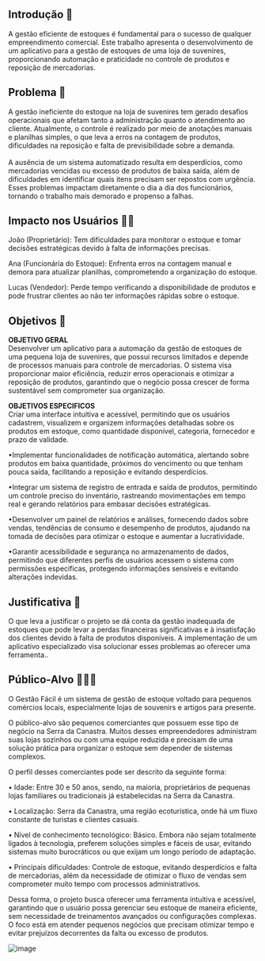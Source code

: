 ## Introdução 📌

A gestão eficiente de estoques é fundamental para o sucesso de qualquer empreendimento comercial. Este trabalho apresenta o desenvolvimento de um aplicativo para a gestão de estoques de uma loja de suvenires, proporcionando automação e praticidade no controle de produtos e reposição de mercadorias.

## Problema 💫
A gestão ineficiente do estoque na loja de suvenires tem gerado desafios operacionais que afetam tanto a administração quanto o atendimento ao cliente. Atualmente, o controle é realizado por meio de anotações manuais e planilhas simples, o que leva a erros na contagem de produtos, dificuldades na reposição e falta de previsibilidade sobre a demanda.
<br>
	<br>A ausência de um sistema automatizado resulta em desperdícios, como mercadorias vencidas ou excesso de produtos de baixa saída, além de dificuldades em identificar quais itens precisam ser repostos com urgência. Esses problemas impactam diretamente o dia a dia dos funcionários, tornando o trabalho mais demorado e propenso a falhas.

## Impacto nos Usuários 👩‍💻
João (Proprietário): Tem dificuldades para monitorar o estoque e tomar decisões estratégicas devido à falta de informações precisas.

Ana (Funcionária do Estoque): Enfrenta erros na contagem manual e demora para atualizar planilhas, comprometendo a organização do estoque.

Lucas (Vendedor): Perde tempo verificando a disponibilidade de produtos e pode frustrar clientes ao não ter informações rápidas sobre o estoque.

## Objetivos 🎯

<strong>OBJETIVO GERAL</strong><br>
	Desenvolver um aplicativo para a automação da gestão de estoques de uma pequena loja de suvenires, que possui recursos limitados e depende de processos manuais para controle de mercadorias. O sistema visa proporcionar maior eficiência, reduzir erros operacionais e otimizar a reposição de produtos, garantindo que o negócio possa crescer de forma sustentável sem comprometer sua organização.

<strong>OBJETIVOS ESPECIFICOS</strong><br>
	Criar uma interface intuitiva e acessível, permitindo que os usuários cadastrem, visualizem e organizem informações detalhadas sobre os produtos em estoque, como quantidade disponível, categoria, fornecedor e prazo de validade.

•Implementar funcionalidades de notificação automática, alertando sobre produtos em baixa quantidade, próximos do vencimento ou que tenham pouca saída, facilitando a reposição e evitando desperdícios.

•Integrar um sistema de registro de entrada e saída de produtos, permitindo um controle preciso do inventário, rastreando movimentações em tempo real e gerando relatórios para embasar decisões estratégicas.

•Desenvolver um painel de relatórios e análises, fornecendo dados sobre vendas, tendências de consumo e desempenho de produtos, ajudando na tomada de decisões para otimizar o estoque e aumentar a lucratividade.

•Garantir acessibilidade e segurança no armazenamento de dados, permitindo que diferentes perfis de usuários acessem o sistema com permissões específicas, protegendo informações sensíveis e evitando alterações indevidas.

## Justificativa 📰

O que leva a justificar o projeto se dá conta da gestão inadequada de estoques que pode levar a perdas financeiras significativas e à insatisfação dos clientes devido à falta de produtos disponíveis. A implementação de um aplicativo especializado visa solucionar esses problemas ao oferecer uma ferramenta..

## Público-Alvo 👨‍👨‍👧
 
O Gestão Fácil é um sistema de gestão de estoque voltado para pequenos comércios locais, especialmente lojas de souvenirs e artigos para presente.

O público-alvo são pequenos comerciantes que possuem esse tipo de negócio na Serra da Canastra. Muitos desses empreendedores administram suas lojas sozinhos ou com uma equipe reduzida e precisam de uma solução prática para organizar o estoque sem depender de sistemas complexos.

O perfil desses comerciantes pode ser descrito da seguinte forma: 

•	Idade: Entre 30 e 50 anos, sendo, na maioria, proprietários de pequenas lojas familiares ou tradicionais já estabelecidas na Serra da Canastra.	

•	Localização:  Serra da Canastra, uma região ecoturística, onde há um fluxo constante de turistas e clientes casuais.	

•	Nível de conhecimento tecnológico: Básico. Embora não sejam totalmente ligados à tecnologia, preferem soluções simples e fáceis de usar, evitando sistemas muito burocráticos ou que exijam um longo período de adaptação. 																	

•	Principais dificuldades: Controle de estoque, evitando desperdícios e falta de mercadorias, além da necessidade de otimizar o fluxo de vendas sem comprometer muito tempo com processos administrativos.


Dessa forma, o projeto busca oferecer uma ferramenta intuitiva e acessível, garantindo que o usuário possa gerenciar seu estoque de maneira eficiente, sem necessidade de treinamentos avançados ou configurações complexas. O foco está em atender pequenos negócios que precisam otimizar tempo e evitar prejuízos decorrentes da falta ou excesso de produtos.

![image](https://github.com/user-attachments/assets/c2f72e54-6125-4f7b-a775-d9731d8fdc9b)

